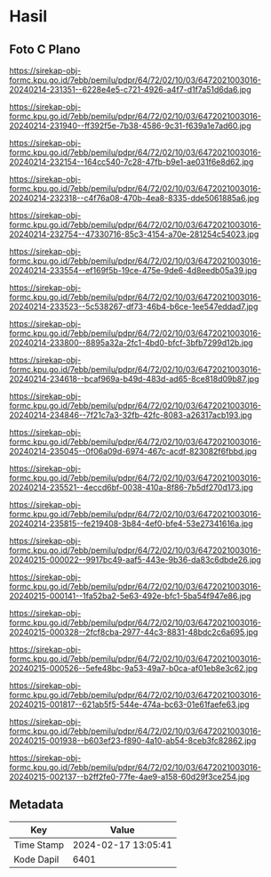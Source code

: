 # Hasil

## Foto C Plano

https://sirekap-obj-formc.kpu.go.id/7ebb/pemilu/pdpr/64/72/02/10/03/6472021003016-20240214-231351--6228e4e5-c721-4926-a4f7-d1f7a51d6da6.jpg

https://sirekap-obj-formc.kpu.go.id/7ebb/pemilu/pdpr/64/72/02/10/03/6472021003016-20240214-231940--ff392f5e-7b38-4586-9c31-f639a1e7ad60.jpg

https://sirekap-obj-formc.kpu.go.id/7ebb/pemilu/pdpr/64/72/02/10/03/6472021003016-20240214-232154--164cc540-7c28-47fb-b9e1-ae031f6e8d62.jpg

https://sirekap-obj-formc.kpu.go.id/7ebb/pemilu/pdpr/64/72/02/10/03/6472021003016-20240214-232318--c4f76a08-470b-4ea8-8335-dde5061885a6.jpg

https://sirekap-obj-formc.kpu.go.id/7ebb/pemilu/pdpr/64/72/02/10/03/6472021003016-20240214-232754--47330716-85c3-4154-a70e-281254c54023.jpg

https://sirekap-obj-formc.kpu.go.id/7ebb/pemilu/pdpr/64/72/02/10/03/6472021003016-20240214-233554--ef169f5b-19ce-475e-9de6-4d8eedb05a39.jpg

https://sirekap-obj-formc.kpu.go.id/7ebb/pemilu/pdpr/64/72/02/10/03/6472021003016-20240214-233523--5c538267-df73-46b4-b6ce-1ee547eddad7.jpg

https://sirekap-obj-formc.kpu.go.id/7ebb/pemilu/pdpr/64/72/02/10/03/6472021003016-20240214-233800--8895a32a-2fc1-4bd0-bfcf-3bfb7299d12b.jpg

https://sirekap-obj-formc.kpu.go.id/7ebb/pemilu/pdpr/64/72/02/10/03/6472021003016-20240214-234618--bcaf969a-b49d-483d-ad65-8ce818d09b87.jpg

https://sirekap-obj-formc.kpu.go.id/7ebb/pemilu/pdpr/64/72/02/10/03/6472021003016-20240214-234846--7f21c7a3-32fb-42fc-8083-a26317acb193.jpg

https://sirekap-obj-formc.kpu.go.id/7ebb/pemilu/pdpr/64/72/02/10/03/6472021003016-20240214-235045--0f06a09d-6974-467c-acdf-823082f6fbbd.jpg

https://sirekap-obj-formc.kpu.go.id/7ebb/pemilu/pdpr/64/72/02/10/03/6472021003016-20240214-235521--4eccd6bf-0038-410a-8f86-7b5df270d173.jpg

https://sirekap-obj-formc.kpu.go.id/7ebb/pemilu/pdpr/64/72/02/10/03/6472021003016-20240214-235815--fe219408-3b84-4ef0-bfe4-53e27341616a.jpg

https://sirekap-obj-formc.kpu.go.id/7ebb/pemilu/pdpr/64/72/02/10/03/6472021003016-20240215-000022--9917bc49-aaf5-443e-9b36-da83c6dbde26.jpg

https://sirekap-obj-formc.kpu.go.id/7ebb/pemilu/pdpr/64/72/02/10/03/6472021003016-20240215-000141--1fa52ba2-5e63-492e-bfc1-5ba54f947e86.jpg

https://sirekap-obj-formc.kpu.go.id/7ebb/pemilu/pdpr/64/72/02/10/03/6472021003016-20240215-000328--2fcf8cba-2977-44c3-8831-48bdc2c6a695.jpg

https://sirekap-obj-formc.kpu.go.id/7ebb/pemilu/pdpr/64/72/02/10/03/6472021003016-20240215-000526--5efe48bc-9a53-49a7-b0ca-af01eb8e3c62.jpg

https://sirekap-obj-formc.kpu.go.id/7ebb/pemilu/pdpr/64/72/02/10/03/6472021003016-20240215-001817--621ab5f5-544e-474a-bc63-01e61faefe63.jpg

https://sirekap-obj-formc.kpu.go.id/7ebb/pemilu/pdpr/64/72/02/10/03/6472021003016-20240215-001938--b603ef23-f890-4a10-ab54-8ceb3fc82862.jpg

https://sirekap-obj-formc.kpu.go.id/7ebb/pemilu/pdpr/64/72/02/10/03/6472021003016-20240215-002137--b2ff2fe0-77fe-4ae9-a158-60d29f3ce254.jpg


## Metadata

| Key        | Value               |
| ---------- | ------------------- |
| Time Stamp | 2024-02-17 13:05:41 |
| Kode Dapil | 6401                |



